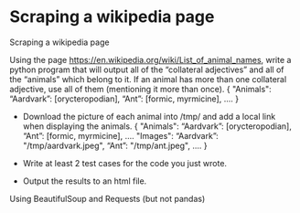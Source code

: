 # Scraping a wikipedia page

Scraping a wikipedia page

Using the page https://en.wikipedia.org/wiki/List_of_animal_names, write a python program that will output all of the “collateral adjectives” and all of the “animals” which belong to it. If an animal has more than one collateral adjective, use all of them (mentioning it more than once).
{
  "Animals":
   	“Aardvark”: [orycteropodian],
  	“Ant”: [formic, myrmicine],
   ....
}

- Download the picture of each animal into /tmp/ and add a local link when displaying the animals.
  {
  "Animals":
   	“Aardvark”: [orycteropodian],
  	“Ant”: [formic, myrmicine],
   ....
  "Images":
    “Aardvark”: "/tmp/aardvark.jpeg",
  	“Ant”: "/tmp/ant.jpeg",
   ....
}

- Write at least 2 test cases for the code you just wrote.
  
- Output the results to an html file.

Using BeautifulSoup and Requests (but not pandas)

